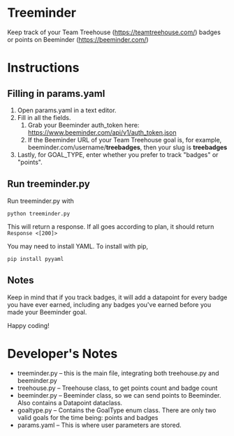 # Treeminder

Keep track of your Team Treehouse (https://teamtreehouse.com/) badges or points on Beeminder (https://beeminder.com/)

# Instructions

## Filling in params.yaml

1. Open params.yaml in a text editor.
2. Fill in all the fields.
   1. Grab your Beeminder auth_token here: https://www.beeminder.com/api/v1/auth_token.json
   2. If the Beeminder URL of your Team Treehouse goal is, for example, beeminder.com/username/**treebadges**, then your slug is **treebadges**
3. Lastly, for GOAL_TYPE, enter whether you prefer to track "badges" or "points". 
   
## Run treeminder.py

Run treeminder.py with 

```python treeminder.py```

This will return a response. If all goes according to plan, it should return ```Response <[200]>```

You may need to install YAML. To install with pip,

```pip install pyyaml```

## Notes

Keep in mind that if you track badges, it will add a datapoint for every badge you have ever earned, including any badges you've earned before you made your Beeminder goal.

Happy coding!

# Developer's Notes

* treeminder.py – this is the main file, integrating both treehouse.py and beeminder.py
* treehouse.py – Treehouse class, to get points count and badge count
* beeminder.py – Beeminder class, so we can send points to Beeminder. Also contains a Datapoint dataclass.
* goaltype.py – Contains the GoalType enum class. There are only two valid goals for the time being: points and badges
* params.yaml – This is where user parameters are stored.
